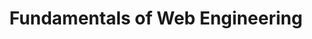 ---
institution: IVIA Lab, ETH Zürich
title: "Fundamentals of Web Engineering"
nr: 252-2810-00L
country: Switzerland
city: Zurich
---
